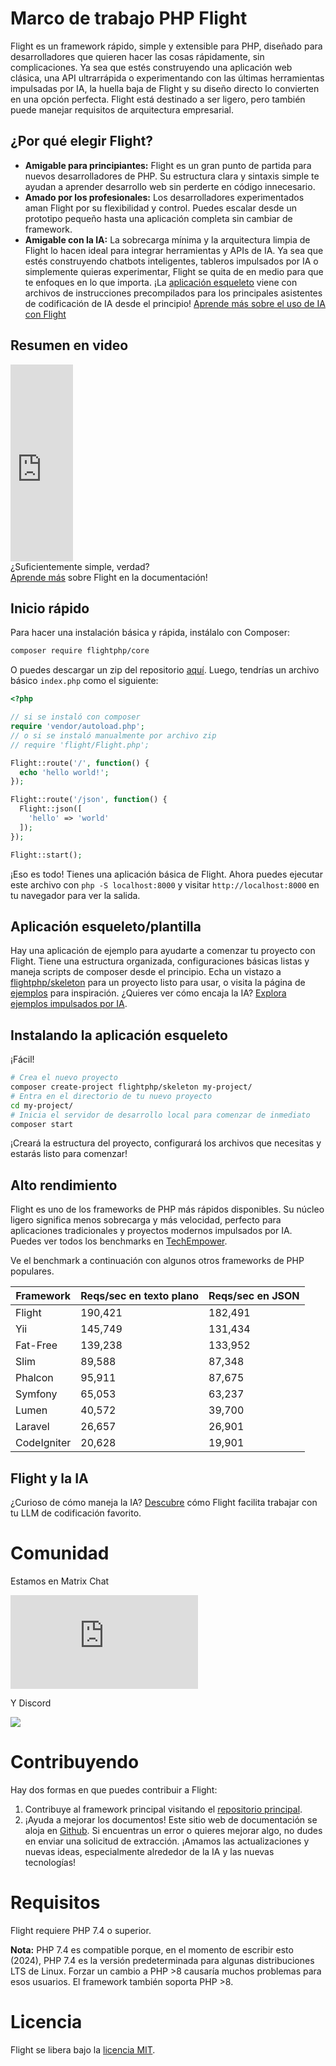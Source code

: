 # Marco de trabajo PHP Flight

Flight es un framework rápido, simple y extensible para PHP, diseñado para desarrolladores que quieren hacer las cosas rápidamente, sin complicaciones. Ya sea que estés construyendo una aplicación web clásica, una API ultrarrápida o experimentando con las últimas herramientas impulsadas por IA, la huella baja de Flight y su diseño directo lo convierten en una opción perfecta. Flight está destinado a ser ligero, pero también puede manejar requisitos de arquitectura empresarial.

## ¿Por qué elegir Flight?

- **Amigable para principiantes:** Flight es un gran punto de partida para nuevos desarrolladores de PHP. Su estructura clara y sintaxis simple te ayudan a aprender desarrollo web sin perderte en código innecesario.
- **Amado por los profesionales:** Los desarrolladores experimentados aman Flight por su flexibilidad y control. Puedes escalar desde un prototipo pequeño hasta una aplicación completa sin cambiar de framework.
- **Amigable con la IA:** La sobrecarga mínima y la arquitectura limpia de Flight lo hacen ideal para integrar herramientas y APIs de IA. Ya sea que estés construyendo chatbots inteligentes, tableros impulsados por IA o simplemente quieras experimentar, Flight se quita de en medio para que te enfoques en lo que importa. ¡La [aplicación esqueleto](https://github.com/flightphp/skeleton) viene con archivos de instrucciones precompilados para los principales asistentes de codificación de IA desde el principio! [Aprende más sobre el uso de IA con Flight](/learn/ai)

## Resumen en video

<div class="flight-block-video">
  <div class="row">
    <div class="col-12 col-md-6 position-relative video-wrapper">
      <iframe class="video-bg" width="100vw" height="315" src="https://www.youtube.com/embed/VCztp1QLC2c?si=W3fSWEKmoCIlC7Z5" title="Reproductor de video de YouTube" frameborder="0" allow="accelerometer; autoplay; clipboard-write; encrypted-media; gyroscope; picture-in-picture; web-share" allowfullscreen></iframe>
    </div>
    <div class="col-12 col-md-6 fs-5 text-center mt-5 pt-5">
      <span class="flight-title-video">¿Suficientemente simple, verdad?</span>
      <br>
      <a href="https://docs.flightphp.com/learn">Aprende más</a> sobre Flight en la documentación!
    </div>
  </div>
</div>

## Inicio rápido

Para hacer una instalación básica y rápida, instálalo con Composer:

```bash
composer require flightphp/core
```

O puedes descargar un zip del repositorio [aquí](https://github.com/flightphp/core). Luego, tendrías un archivo básico `index.php` como el siguiente:

```php
<?php

// si se instaló con composer
require 'vendor/autoload.php';
// o si se instaló manualmente por archivo zip
// require 'flight/Flight.php';

Flight::route('/', function() {
  echo 'hello world!';
});

Flight::route('/json', function() {
  Flight::json([
	'hello' => 'world'
  ]);
});

Flight::start();
```

¡Eso es todo! Tienes una aplicación básica de Flight. Ahora puedes ejecutar este archivo con `php -S localhost:8000` y visitar `http://localhost:8000` en tu navegador para ver la salida.

## Aplicación esqueleto/plantilla

Hay una aplicación de ejemplo para ayudarte a comenzar tu proyecto con Flight. Tiene una estructura organizada, configuraciones básicas listas y maneja scripts de composer desde el principio. Echa un vistazo a [flightphp/skeleton](https://github.com/flightphp/skeleton) para un proyecto listo para usar, o visita la página de [ejemplos](examples) para inspiración. ¿Quieres ver cómo encaja la IA? [Explora ejemplos impulsados por IA](/learn/ai).

## Instalando la aplicación esqueleto

¡Fácil!

```bash
# Crea el nuevo proyecto
composer create-project flightphp/skeleton my-project/
# Entra en el directorio de tu nuevo proyecto
cd my-project/
# Inicia el servidor de desarrollo local para comenzar de inmediato
composer start
```

¡Creará la estructura del proyecto, configurará los archivos que necesitas y estarás listo para comenzar!

## Alto rendimiento

Flight es uno de los frameworks de PHP más rápidos disponibles. Su núcleo ligero significa menos sobrecarga y más velocidad, perfecto para aplicaciones tradicionales y proyectos modernos impulsados por IA. Puedes ver todos los benchmarks en [TechEmpower](https://www.techempower.com/benchmarks/#section=data-r18&hw=ph&test=frameworks).

Ve el benchmark a continuación con algunos otros frameworks de PHP populares.

| Framework | Reqs/sec en texto plano | Reqs/sec en JSON |
| --------- | ------------------------ | ---------------- |
| Flight      | 190,421                | 182,491         |
| Yii         | 145,749                | 131,434         |
| Fat-Free    | 139,238                | 133,952         |
| Slim        | 89,588                 | 87,348          |
| Phalcon     | 95,911                 | 87,675          |
| Symfony     | 65,053                 | 63,237          |
| Lumen       | 40,572                 | 39,700          |
| Laravel     | 26,657                 | 26,901          |
| CodeIgniter | 20,628                 | 19,901          |

## Flight y la IA

¿Curioso de cómo maneja la IA? [Descubre](/learn/ai) cómo Flight facilita trabajar con tu LLM de codificación favorito.

# Comunidad

Estamos en Matrix Chat

[![Matrix](https://img.shields.io/matrix/flight-php-framework%3Amatrix.org?server_fqdn=matrix.org&style=social&logo=matrix)](https://matrix.to/#/#flight-php-framework:matrix.org)

Y Discord

[![](https://dcbadge.limes.pink/api/server/https://discord.gg/Ysr4zqHfbX)](https://discord.gg/Ysr4zqHfbX)

# Contribuyendo

Hay dos formas en que puedes contribuir a Flight:

1. Contribuye al framework principal visitando el [repositorio principal](https://github.com/flightphp/core).
2. ¡Ayuda a mejorar los documentos! Este sitio web de documentación se aloja en [Github](https://github.com/flightphp/docs). Si encuentras un error o quieres mejorar algo, no dudes en enviar una solicitud de extracción. ¡Amamos las actualizaciones y nuevas ideas, especialmente alrededor de la IA y las nuevas tecnologías!

# Requisitos

Flight requiere PHP 7.4 o superior.

**Nota:** PHP 7.4 es compatible porque, en el momento de escribir esto (2024), PHP 7.4 es la versión predeterminada para algunas distribuciones LTS de Linux. Forzar un cambio a PHP >8 causaría muchos problemas para esos usuarios. El framework también soporta PHP >8.

# Licencia

Flight se libera bajo la [licencia MIT](https://github.com/flightphp/core/blob/master/LICENSE).